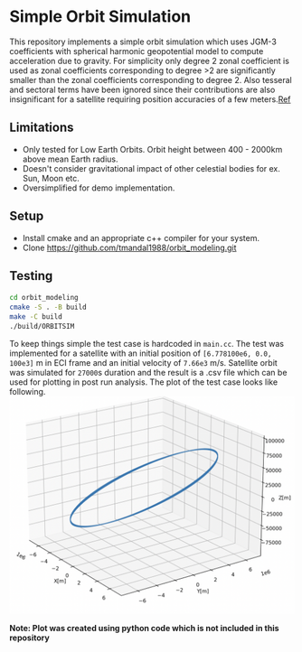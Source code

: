 # Simple Orbit Simulation
This repository implements a simple orbit simulation which uses JGM-3 coefficients with spherical harmonic geopotential model to compute acceleration due to gravity. For simplicity only degree 2 zonal coefficient is used as zonal coefficients corresponding to degree >2 are significantly smaller than the zonal coefficients corresponding to degree 2. Also tesseral and sectoral terms have been ignored since their contributions are also insignificant for a satellite requiring position accuracies of a few meters.[Ref](https://spsweb.fltops.jpl.nasa.gov/portaldataops/mpg/MPG_Docs/Source%20Docs/gravity-SphericalHarmonics.pdf)

## Limitations

- Only tested for Low Earth Orbits. Orbit height between 400 - 2000km above mean Earth radius.
- Doesn't consider gravitational impact of other celestial bodies for ex. Sun, Moon etc.
- Oversimplified for demo implementation.

## Setup
- Install cmake and an appropriate c++ compiler for your system.
- Clone https://github.com/tmandal1988/orbit_modeling.git

## Testing
```sh
cd orbit_modeling
cmake -S . -B build
make -C build
./build/ORBITSIM
```
To keep things simple the test case is hardcoded in `main.cc`. The test was implemented for a satellite with an initial position of  `[6.778100e6, 0.0, 100e3]` m in ECI frame and an initial velocity of `7.66e3` m/s. Satellite orbit was simulated for `27000`s duration and the result is a .csv file which can be used for plotting in post run analysis. The plot of the test case looks like following.
![Test Satellite Orbit](orbit_plot.png)

**Note: Plot was created using python code which is not included in this repository**
